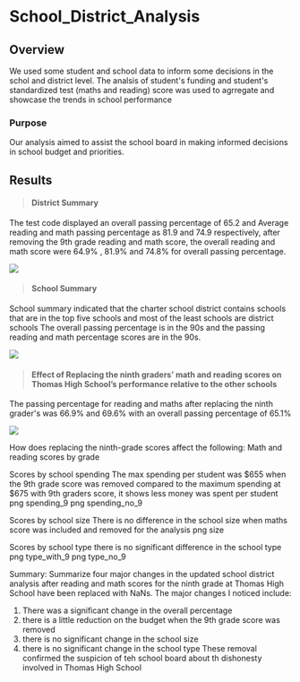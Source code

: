 # School_District_Analysis

## Overview

We used some student and school data to inform some decisions in the schol and district level. The analsis of student's funding and student's standardized test (maths and reading) score was used to agrregate and showcase the trends in school performance

### Purpose
Our analysis aimed to assist the school board in making informed decisions in school budget and priorities.

## Results

> #### District Summary
The test code displayed an overall passing percentage of 65.2 and Average reading and math passing percentage as
81.9 and 74.9 respectively, after removing the 9th grade reading and math score, the overall reading and math score 
were 64.9% , 81.9% and 74.8% for overall passing percentage. 


![](School_District_Analysis/District_Summary.png)

> #### School Summary 
School summary indicated that the charter school district contains schools that are in the top five schools and most of the least schools are district schools
The overall passing percentage is in the 90s and the passing reading and math percentage scores are in the 90s.


![](School_District_Analysis/School_Summary.png)



> #### Effect of Replacing the ninth graders’ math and reading scores on Thomas High School’s performance relative to the other schools
The passing percentage for reading and maths after replacing the ninth grader's was 66.9% and 69.6% with an overall passing percentage of 65.1% 


![](School_District_Analysis/9th_grade_nan.png)



How does replacing the ninth-grade scores affect the following:
Math and reading scores by grade

Scores by school spending
The max spending per student was $655  when the 9th grade score was removed compared to the maximum spending at $675 with 9th graders score, it shows less money was spent per student
png spending_9
png spending_no_9

Scores by school size
There is no difference in the school size when maths score was included and removed for the analysis
png size

Scores by school type
there is no significant difference in the school type
png type_with_9
png type_no_9

Summary: Summarize four major changes in the updated school district analysis after reading and math scores for the ninth grade at Thomas High School have been replaced with NaNs.
The major changes I noticed include:
1. There was a significant change in the overall percentage
2. there is a little reduction on the budget when the 9th grade score was removed
3. there is no significant change in the school size
4. there is no significant change in the school type
These  removal confirmed the suspicion of teh school board about th dishonesty involved in Thomas High School
